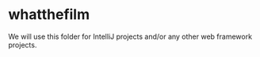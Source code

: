 # whatthefilm

We will use this folder for IntelliJ projects and/or any other web framework projects. 
